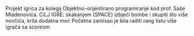 Projekt igrica za kolegij Objektno-orijentirano programiranje kod prof. Saše Mladenovića.
CiLJ IGRE: skakanjem (SPACE) izbjeći bombe i skupiti što više novčića, krila dodatna moć
Početna zamisao je bila raditi rang listu više igrača sa scoreom
